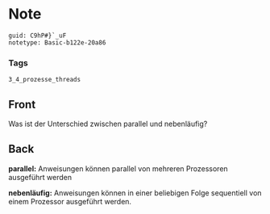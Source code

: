 # Note
```
guid: C9hP#}`_uF
notetype: Basic-b122e-20a86
```

### Tags
```
3_4_prozesse_threads
```

## Front
Was ist der Unterschied zwischen parallel und nebenläufig?

## Back
<b>parallel:</b> Anweisungen können parallel von mehreren
Prozessoren ausgeführt werden
<div>
  <b>nebenläufig:</b> Anweisungen können in einer beliebigen Folge
  sequentiell von einem Prozessor ausgeführt werden.
</div>
